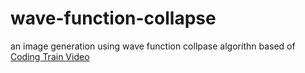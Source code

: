 # wave-function-collapse

an image generation using wave function collpase algorithn based of
[Coding Train Video](https://www.youtube.com/watch?v=rI_y2GAlQFM)  